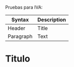 Pruebas para IVA:

| Syntax      | Description |
| ----------- | ----------- |
| Header      | Title       |
| Paragraph   | Text        |

# Titulo
